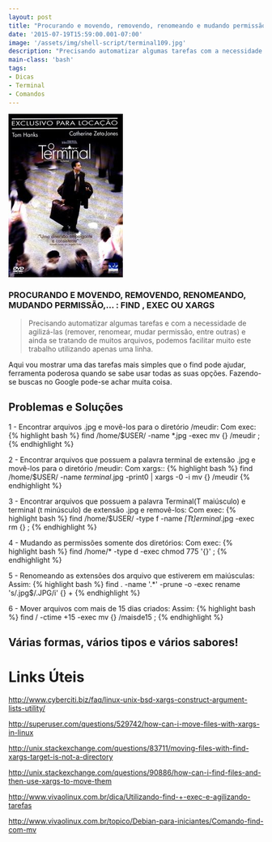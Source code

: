 ```yaml
---
layout: post
title: "Procurando e movendo, removendo, renomeando e mudando permissão"
date: '2015-07-19T15:59:00.001-07:00'
image: '/assets/img/shell-script/terminal109.jpg'
description: "Precisando automatizar algumas tarefas com a necessidade de agilizá-las e ainda se tratando de muitos arquivos, podemos facilitar muito este trabalho utilizando apenas uma linha."
main-class: 'bash'
tags:
- Dicas
- Terminal
- Comandos
---
```


![Procurando e movendo, removendo, renomeando e mudando permissão](/assets/img/shell-script/terminal109.jpg "Procurando e movendo, removendo, renomeando e mudando permissão")

### PROCURANDO E MOVENDO, REMOVENDO, RENOMEANDO, MUDANDO PERMISSÃO,... : FIND , EXEC OU XARGS

> Precisando automatizar algumas tarefas e com a necessidade de agilizá-las (remover, renomear, mudar permissão, entre outras) e ainda se tratando de muitos arquivos, podemos facilitar muito este trabalho utilizando apenas uma linha.

Aqui vou mostrar uma das tarefas mais simples que o find pode ajudar, ferramenta poderosa quando se sabe usar todas as suas opções. Fazendo-se buscas no Google pode-se achar muita coisa.

## Problemas e Soluções

1 - Encontrar arquivos .jpg e movê-los para o diretório /meudir:
Com exec:
{% highlight bash %}
find /home/$USER/ -name *.jpg -exec mv {} /meudir \;
{% endhighlight %}

2 - Encontrar arquivos que possuem a palavra terminal de extensão .jpg e movê-los para o diretório /meudir:
Com xargs::
{% highlight bash %}
find /home/$USER/ -name *terminal*.jpg -print0 | xargs -0 -i mv {} /meudir
{% endhighlight %}

3 - Encontrar arquivos que possuem a palavra Terminal(T maiúsculo) e terminal (t minúsculo) de extensão .jpg e removê-los:
Com exec:
{% highlight bash %}
find /home/$USER/ -type f -name *[Tt]erminal*.jpg -exec rm {} \; 
{% endhighlight %}

4 - Mudando as permissões somente dos diretórios: 
Com exec:
{% highlight bash %}
find /home/* -type d -exec chmod 775 '{}' \; 
{% endhighlight %}

5 - Renomeando as extensões dos arquivo que estiverem em maiúsculas: 
Assim:
{% highlight bash %}
find . -name '.*' -prune -o -exec rename 's/\.jpg$/\.JPG/i' {} + 
{% endhighlight %}

6 - Mover arquivos com mais de 15 dias criados:
Assim:
{% highlight bash %}
find / -ctime +15 -exec mv {} /maisde15 \;
{% endhighlight %}

## Várias formas, vários tipos e vários sabores!

# Links Úteis

http://www.cyberciti.biz/faq/linux-unix-bsd-xargs-construct-argument-lists-utility/

http://superuser.com/questions/529742/how-can-i-move-files-with-xargs-in-linux

http://unix.stackexchange.com/questions/83711/moving-files-with-find-xargs-target-is-not-a-directory

http://unix.stackexchange.com/questions/90886/how-can-i-find-files-and-then-use-xargs-to-move-them

http://www.vivaolinux.com.br/dica/Utilizando-find-+-exec-e-agilizando-tarefas

http://www.vivaolinux.com.br/topico/Debian-para-iniciantes/Comando-find-com-mv

<script async src="https://pagead2.googlesyndication.com/pagead/js/adsbygoogle.js"></script>

<!-- Informat -->
<ins class="adsbygoogle"
 style="display:block"
 data-ad-client="ca-pub-2838251107855362"
 data-ad-slot="2327980059"
 data-ad-format="auto"
 data-full-width-responsive="true"></ins>

<script>
(adsbygoogle = window.adsbygoogle || []).push({});
</script>

